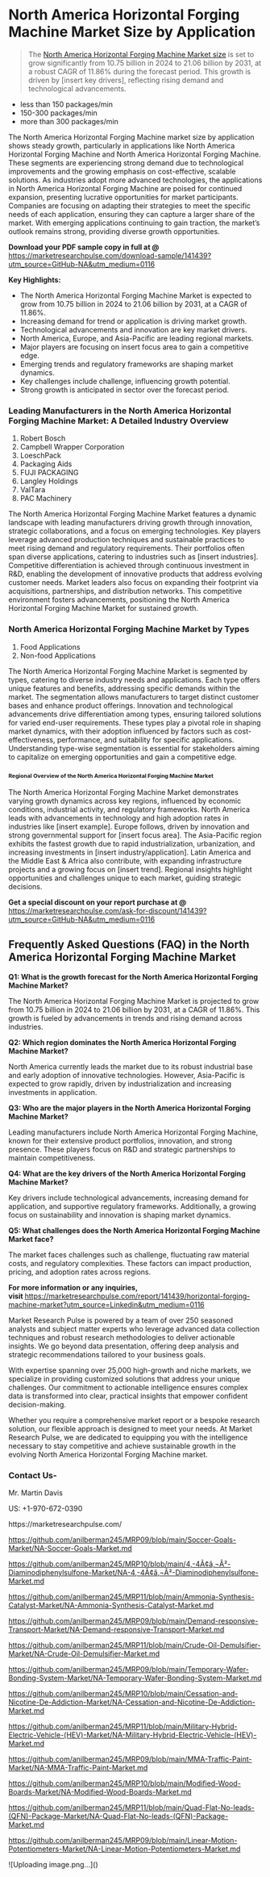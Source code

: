 <h1>North America Horizontal Forging Machine Market&nbsp;Size by Application</h1><blockquote><p>The <a href="https://marketresearchpulse.com/download-sample/141439?utm_source=GitHub-NA&amp;utm_medium=0116">North America Horizontal Forging Machine Market size</a> is set to grow significantly from 10.75 billion in 2024 to 21.06 billion by 2031, at a robust CAGR of 11.86% during the forecast period. This growth is driven by [insert key drivers], reflecting rising demand and technological advancements.</p></blockquote><ul><li>less than 150 packages/min<li> 150-300 packages/min<li> more than 300 packages/min</li></ul><p>The North America Horizontal Forging Machine market size by application shows steady growth, particularly in applications like North America Horizontal Forging Machine and North America Horizontal Forging Machine. These segments are experiencing strong demand due to technological improvements and the growing emphasis on cost-effective, scalable solutions. As industries adopt more advanced technologies, the applications in North America Horizontal Forging Machine are poised for continued expansion, presenting lucrative opportunities for market participants. Companies are focusing on adapting their strategies to meet the specific needs of each application, ensuring they can capture a larger share of the market. With emerging applications continuing to gain traction, the market’s outlook remains strong, providing diverse growth opportunities.</p><p><strong>Download your PDF sample copy in full at @ </strong><a href="https://marketresearchpulse.com/download-sample/141439?utm_source=GitHub-NA&amp;utm_medium=0116">https://marketresearchpulse.com/download-sample/141439?utm_source=GitHub-NA&amp;utm_medium=0116</a></p><p><strong>Key Highlights: </strong></p><ul><li>The North America Horizontal Forging Machine Market is expected to grow from 10.75 billion in 2024 to 21.06 billion by 2031, at a CAGR of 11.86%.</li><li>Increasing demand for trend or application is driving market growth.</li><li>Technological advancements and innovation are key market drivers.</li><li>North America, Europe, and Asia-Pacific are leading regional markets.</li><li>Major players are focusing on insert focus area to gain a competitive edge.</li><li>Emerging trends and regulatory frameworks are shaping market dynamics.</li><li>Key challenges include challenge, influencing growth potential.</li><li>Strong growth is anticipated in sector over the forecast period.</li></ul><h3>Leading Manufacturers in the North America Horizontal Forging Machine Market: A Detailed Industry Overview</h3><ol><li>Robert Bosch</li><li>Campbell Wrapper Corporation</li><li>LoeschPack</li><li>Packaging Aids</li><li>FUJI PACKAGING</li><li>Langley Holdings</li><li>ValTara</li><li>PAC Machinery</li></ol><div class="flex max-w-full flex-col flex-grow"><div class="min-h-8 text-message flex w-full flex-col items-end gap-2 whitespace-normal break-words [.text-message+&amp;]:mt-5" dir="auto" data-message-author-role="assistant" data-message-id="fd8432e4-4910-450d-b182-61b7bfb0a01f" data-message-model-slug="gpt-4o"><div class="flex w-full flex-col gap-1 empty:hidden first:pt-[3px]"><div class="markdown prose w-full break-words dark:prose-invert light"><p>The North America Horizontal Forging Machine Market features a dynamic landscape with leading manufacturers driving growth through innovation, strategic collaborations, and a focus on emerging technologies. Key players leverage advanced production techniques and sustainable practices to meet rising demand and regulatory requirements. Their portfolios often span diverse applications, catering to industries such as [insert industries]. Competitive differentiation is achieved through continuous investment in R&amp;D, enabling the development of innovative products that address evolving customer needs. Market leaders also focus on expanding their footprint via acquisitions, partnerships, and distribution networks. This competitive environment fosters advancements, positioning the North America Horizontal Forging Machine Market for sustained growth.</p></div></div></div></div><h3>North America Horizontal Forging Machine Market by Types</h3><ol><li>Food Applications<li> Non-food Applications</li></ol><div class="flex max-w-full flex-col flex-grow"><div class="min-h-8 text-message flex w-full flex-col items-end gap-2 whitespace-normal break-words [.text-message+&amp;]:mt-5" dir="auto" data-message-author-role="assistant" data-message-id="084470be-0bb7-4664-bddf-5156b4f41249" data-message-model-slug="gpt-4o-mini"><div class="flex w-full flex-col gap-1 empty:hidden first:pt-[3px]"><div class="markdown prose w-full break-words dark:prose-invert light"><p>The North America Horizontal Forging Machine Market is segmented by types, catering to diverse industry needs and applications. Each type offers unique features and benefits, addressing specific demands within the market. The segmentation allows manufacturers to target distinct customer bases and enhance product offerings. Innovation and technological advancements drive differentiation among types, ensuring tailored solutions for varied end-user requirements. These types play a pivotal role in shaping market dynamics, with their adoption influenced by factors such as cost-effectiveness, performance, and suitability for specific applications. Understanding type-wise segmentation is essential for stakeholders aiming to capitalize on emerging opportunities and gain a competitive edge.</p></div></div></div></div><h3><span style="font-size: 11px;">Regional Overview of the North America Horizontal Forging Machine Market</span></h3><div class="flex max-w-full flex-col flex-grow"><div class="min-h-8 text-message flex w-full flex-col items-end gap-2 whitespace-normal break-words [.text-message+&amp;]:mt-5" dir="auto" data-message-author-role="assistant" data-message-id="e9038762-ce64-4e30-91c9-9bd413514231" data-message-model-slug="gpt-4o-mini"><div class="flex w-full flex-col gap-1 empty:hidden first:pt-[3px]"><div class="markdown prose w-full break-words dark:prose-invert light"><p>The North America Horizontal Forging Machine Market demonstrates varying growth dynamics across key regions, influenced by economic conditions, industrial activity, and regulatory frameworks. North America leads with advancements in technology and high adoption rates in industries like [insert example]. Europe follows, driven by innovation and strong governmental support for [insert focus area]. The Asia-Pacific region exhibits the fastest growth due to rapid industrialization, urbanization, and increasing investments in [insert industry/application]. Latin America and the Middle East &amp; Africa also contribute, with expanding infrastructure projects and a growing focus on [insert trend]. Regional insights highlight opportunities and challenges unique to each market, guiding strategic decisions.</p></div></div></div></div><p><strong>Get a special discount on your report purchase at @ </strong><a href="https://marketresearchpulse.com/ask-for-discount/141439?utm_source=GitHub-NA&amp;utm_medium=0116">https://marketresearchpulse.com/ask-for-discount/141439?utm_source=GitHub-NA&amp;utm_medium=0116</a></p><h2>Frequently Asked Questions (FAQ) in the North America Horizontal Forging Machine Market</h2><p><strong>Q1: What is the growth forecast for the North America Horizontal Forging Machine Market?</strong></p><p>The North America Horizontal Forging Machine Market is projected to grow from 10.75 billion in 2024 to 21.06 billion by 2031, at a CAGR of 11.86%. This growth is fueled by advancements in trends and rising demand across industries.</p><p><strong>Q2: Which region dominates the North America Horizontal Forging Machine Market?</strong></p><p>North America currently leads the market due to its robust industrial base and early adoption of innovative technologies. However, Asia-Pacific is expected to grow rapidly, driven by industrialization and increasing investments in application.</p><p><strong>Q3: Who are the major players in the North America Horizontal Forging Machine Market?</strong></p><p>Leading manufacturers include North America Horizontal Forging Machine, known for their extensive product portfolios, innovation, and strong presence. These players focus on R&amp;D and strategic partnerships to maintain competitiveness.</p><p><strong>Q4: What are the key drivers of the North America Horizontal Forging Machine Market?</strong></p><p>Key drivers include technological advancements, increasing demand for application, and supportive regulatory frameworks. Additionally, a growing focus on sustainability and innovation is shaping market dynamics.</p><p><strong>Q5: What challenges does the North America Horizontal Forging Machine Market face?</strong></p><p>The market faces challenges such as challenge, fluctuating raw material costs, and regulatory complexities. These factors can impact production, pricing, and adoption rates across regions.</p><p><strong>For more information or any inquiries, visit&nbsp;</strong><a href="https://marketresearchpulse.com/report/141439/horizontal-forging-machine-market?utm_source=Linkedin&utm_medium=0116">https://marketresearchpulse.com/report/141439/horizontal-forging-machine-market?utm_source=Linkedin&utm_medium=0116</a></p><p>Market Research Pulse is powered by a team of over 250 seasoned analysts and subject matter experts who leverage advanced data collection techniques and robust research methodologies to deliver actionable insights. We go beyond data presentation, offering deep analysis and strategic recommendations tailored to your business goals.</p><p>With expertise spanning over 25,000 high-growth and niche markets, we specialize in providing customized solutions that address your unique challenges. Our commitment to actionable intelligence ensures complex data is transformed into clear, practical insights that empower confident decision-making.</p><p>Whether you require a comprehensive market report or a bespoke research solution, our flexible approach is designed to meet your needs. At Market Research Pulse, we are dedicated to equipping you with the intelligence necessary to stay competitive and achieve sustainable growth in the evolving North America Horizontal Forging Machine market.</p><h3><strong>Contact Us-</strong></h3><p>Mr. Martin Davis</p><p>US: +1-970-672-0390</p><p>https://marketresearchpulse.com/</p><p><a href="https://github.com/anilberman245/MRP09/blob/main/Soccer-Goals-Market/NA-Soccer-Goals-Market.md">https://github.com/anilberman245/MRP09/blob/main/Soccer-Goals-Market/NA-Soccer-Goals-Market.md</a></p><p><a href="https://github.com/anilberman245/MRP10/blob/main/4,-4Ã¢â‚¬Â²-Diaminodiphenylsulfone-Market/NA-4,-4Ã¢â‚¬Â²-Diaminodiphenylsulfone-Market.md">https://github.com/anilberman245/MRP10/blob/main/4,-4Ã¢â‚¬Â²-Diaminodiphenylsulfone-Market/NA-4,-4Ã¢â‚¬Â²-Diaminodiphenylsulfone-Market.md</a></p><p><a href="https://github.com/anilberman245/MRP11/blob/main/Ammonia-Synthesis-Catalyst-Market/NA-Ammonia-Synthesis-Catalyst-Market.md">https://github.com/anilberman245/MRP11/blob/main/Ammonia-Synthesis-Catalyst-Market/NA-Ammonia-Synthesis-Catalyst-Market.md</a></p><p><a href="https://github.com/anilberman245/MRP09/blob/main/Demand-responsive-Transport-Market/NA-Demand-responsive-Transport-Market.md">https://github.com/anilberman245/MRP09/blob/main/Demand-responsive-Transport-Market/NA-Demand-responsive-Transport-Market.md</a></p><p><a href="https://github.com/anilberman245/MRP11/blob/main/Crude-Oil-Demulsifier-Market/NA-Crude-Oil-Demulsifier-Market.md">https://github.com/anilberman245/MRP11/blob/main/Crude-Oil-Demulsifier-Market/NA-Crude-Oil-Demulsifier-Market.md</a></p><p><a href="https://github.com/anilberman245/MRP09/blob/main/Temporary-Wafer-Bonding-System-Market/NA-Temporary-Wafer-Bonding-System-Market.md">https://github.com/anilberman245/MRP09/blob/main/Temporary-Wafer-Bonding-System-Market/NA-Temporary-Wafer-Bonding-System-Market.md</a></p><p><a href="https://github.com/anilberman245/MRP10/blob/main/Cessation-and-Nicotine-De-Addiction-Market/NA-Cessation-and-Nicotine-De-Addiction-Market.md">https://github.com/anilberman245/MRP10/blob/main/Cessation-and-Nicotine-De-Addiction-Market/NA-Cessation-and-Nicotine-De-Addiction-Market.md</a></p><p><a href="https://github.com/anilberman245/MRP11/blob/main/Military-Hybrid-Electric-Vehicle-(HEV)-Market/NA-Military-Hybrid-Electric-Vehicle-(HEV)-Market.md">https://github.com/anilberman245/MRP11/blob/main/Military-Hybrid-Electric-Vehicle-(HEV)-Market/NA-Military-Hybrid-Electric-Vehicle-(HEV)-Market.md</a></p><p><a href="https://github.com/anilberman245/MRP09/blob/main/MMA-Traffic-Paint-Market/NA-MMA-Traffic-Paint-Market.md">https://github.com/anilberman245/MRP09/blob/main/MMA-Traffic-Paint-Market/NA-MMA-Traffic-Paint-Market.md</a></p><p><a href="https://github.com/anilberman245/MRP10/blob/main/Modified-Wood-Boards-Market/NA-Modified-Wood-Boards-Market.md">https://github.com/anilberman245/MRP10/blob/main/Modified-Wood-Boards-Market/NA-Modified-Wood-Boards-Market.md</a></p><p><a href="https://github.com/anilberman245/MRP11/blob/main/Quad-Flat-No-leads-(QFN)-Package-Market/NA-Quad-Flat-No-leads-(QFN)-Package-Market.md">https://github.com/anilberman245/MRP11/blob/main/Quad-Flat-No-leads-(QFN)-Package-Market/NA-Quad-Flat-No-leads-(QFN)-Package-Market.md</a></p><p><a href="https://github.com/anilberman245/MRP09/blob/main/Linear-Motion-Potentiometers-Market/NA-Linear-Motion-Potentiometers-Market.md">https://github.com/anilberman245/MRP09/blob/main/Linear-Motion-Potentiometers-Market/NA-Linear-Motion-Potentiometers-Market.md</a></p>
![Uploading image.png…]()
